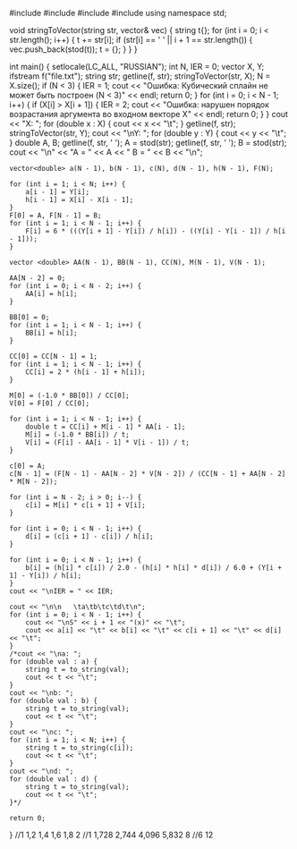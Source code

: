 #include <iostream>
#include <vector>
#include <fstream>
#include <string>
using namespace std;

void stringToVector(string str, vector<double>& vec) {
    string t{};
    for (int i = 0; i < str.length(); i++) {
        t += str[i];
        if (str[i] == ' ' || i + 1 == str.length()) {
            vec.push_back(stod(t));
            t = {};
        }
    }
}

int main() {
    setlocale(LC_ALL, "RUSSIAN");
    int N, IER = 0;
    vector<double> X, Y;
    ifstream f("file.txt");
    string str;
    getline(f, str);
    stringToVector(str, X);
    N = X.size();
    if (N < 3) {
        IER = 1;
        cout << "Ошибка: Кубический сплайн не может быть построен (N < 3)" << endl;
        return 0;
    }
    for (int i = 0; i < N - 1; i++) {
        if (X[i] > X[i + 1]) {
            IER = 2;
            cout << "Ошибка: нарушен порядок возрастания аргумента во входном векторе X" << endl;
            return 0;
        }
    }
    cout << "X: ";
    for (double x : X) {
        cout << x << "\t";
    }
    getline(f, str);
    stringToVector(str, Y);
    cout << "\nY: ";
    for (double y : Y) {
        cout << y << "\t";
    }
    double A, B;
    getline(f, str, ' ');
    A = stod(str);
    getline(f, str, ' ');
    B = stod(str);
    cout << "\n" << "A = " << A << " B = " << B << "\n";

    vector<double> a(N - 1), b(N - 1), c(N), d(N - 1), h(N - 1), F(N);

    for (int i = 1; i < N; i++) {
        a[i - 1] = Y[i];
        h[i - 1] = X[i] - X[i - 1];
    }
    F[0] = A, F[N - 1] = B;
    for (int i = 1; i < N - 1; i++) {
        F[i] = 6 * (((Y[i + 1] - Y[i]) / h[i]) - ((Y[i] - Y[i - 1]) / h[i - 1]));
    }

    vector <double> AA(N - 1), BB(N - 1), CC(N), M(N - 1), V(N - 1);

    AA[N - 2] = 0;
    for (int i = 0; i < N - 2; i++) {
        AA[i] = h[i];
    }

    BB[0] = 0;
    for (int i = 1; i < N - 1; i++) {
        BB[i] = h[i];
    }

    CC[0] = CC[N - 1] = 1;
    for (int i = 1; i < N - 1; i++) {
        CC[i] = 2 * (h[i - 1] + h[i]);
    }

    M[0] = (-1.0 * BB[0]) / CC[0];
    V[0] = F[0] / CC[0];

    for (int i = 1; i < N - 1; i++) {
        double t = CC[i] + M[i - 1] * AA[i - 1];
        M[i] = (-1.0 * BB[i]) / t;
        V[i] = (F[i] - AA[i - 1] * V[i - 1]) / t;
    }

    c[0] = A;
    c[N - 1] = (F[N - 1] - AA[N - 2] * V[N - 2]) / (CC[N - 1] + AA[N - 2] * M[N - 2]);

    for (int i = N - 2; i > 0; i--) {
        c[i] = M[i] * c[i + 1] + V[i];
    }
    
    for (int i = 0; i < N - 1; i++) {
        d[i] = (c[i + 1] - c[i]) / h[i];
    }

    for (int i = 0; i < N - 1; i++) {
        b[i] = (h[i] * c[i]) / 2.0 - (h[i] * h[i] * d[i]) / 6.0 + (Y[i + 1] - Y[i]) / h[i];
    }
    cout << "\nIER = " << IER;

    cout << "\n\n   \ta\tb\tc\td\t\n";
    for (int i = 0; i < N - 1; i++) {
        cout << "\nS" << i + 1 << "(x)" << "\t";
        cout << a[i] << "\t" << b[i] << "\t" << c[i + 1] << "\t" << d[i] << "\t";
    }
    /*cout << "\na: ";
    for (double val : a) {
        string t = to_string(val);
        cout << t << "\t";
    }
    cout << "\nb: ";
    for (double val : b) {
        string t = to_string(val);
        cout << t << "\t";
    }
    cout << "\nc: ";
    for (int i = 1; i < N; i++) {
        string t = to_string(c[i]);
        cout << t << "\t";
    }
    cout << "\nd: ";
    for (double val : d) {
        string t = to_string(val);
        cout << t << "\t";
    }*/

    return 0;
}
 //1 1,2 1,4 1,6 1,8 2
 //1 1,728 2,744 4,096 5,832 8
 //6 12
